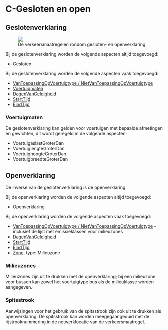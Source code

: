 # C-Gesloten en open



## Geslotenverklaring

<figure  style="width:100%">
<img src="./hoofdstukken/media/geslotenverklaring.PNG">
<figcaption>De verkeersmaatregelen rondom gesloten- en openverklaring</caption>
</figure>


Bij de geslotenverklaring worden de volgende aspecten altijd toegevoegd:
* Gesloten

Bij de geslotenverklaring worden de volgende aspecten vaak toegevoegd:

* [VanToepassingOpVoertuigtype / NietVanToepassingOpVoertuigtype](#voertuigtypen) 
* [Voertuigmaten](#voertuigmaten)
* [DagenVanGeldigheid](#dag-en-uur)
* [StartTijd](#dag-en-uur)
* [EindTijd](#dag-en-uur)

### Voertuigmaten
De geslotenverklaring kan gelden voor voertuigen met bepaalde afmetingen en gewichten, dit wordt geregeld in de volgende aspecten:

* VoertuigaslastGroterDan
* VoertuiglengteGroterDan
* VoertuighoogteGroterDan
* VoertuigbreedteGroterDan


## Openverklaring 
De inverse van de geslotenverklaring is de openverklaring. 


Bij de openverklaring worden de volgende aspecten altijd toegevoegd:
* Openverklaring

Bij de openverklaring worden de volgende aspecten vaak toegevoegd:

* [VanToepassingOpVoertuigtype / NietVanToepassingOpVoertuigtype](#voertuigtypen) - inclusief de lijst met emissieklassen voor milieuzones
* [DagenVanGeldigheid](#dag-en-uur)
* [StartTijd](#dag-en-uur)
* [EindTijd](#dag-en-uur)
* [Zone](#zone), type: Milieuzone


### Milieuzones
Milieuzones zijn uit te drukken met de openverklaring; bij een milieuzone voor bussen kan zowel het voertuigtype bus als de milieuklasse worden aangegeven. 

### Spitsstrook
Aanwijzingen voor het gebruik van de spitsstrook zijn ook uit te drukken als openverklaring. De spitsstrook kan worden meegegaangeduid met de rijstrooknummering in de netwerklocatie van de verkeersmaatregel.